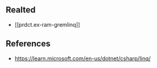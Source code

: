 
## Realted

- [[prdct.ex-ram-gremlinq]]


## References

- https://learn.microsoft.com/en-us/dotnet/csharp/linq/